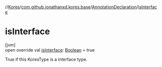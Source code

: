 //[Kores](../../../index.md)/[com.github.jonathanxd.kores.base](../index.md)/[AnnotationDeclaration](index.md)/[isInterface](is-interface.md)

# isInterface

[jvm]\
open override val [isInterface](is-interface.md): [Boolean](https://kotlinlang.org/api/latest/jvm/stdlib/kotlin/-boolean/index.html) = true

True if this KoresType is a interface type.
